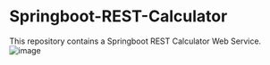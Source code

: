 # Springboot-REST-Calculator
This repository contains a Springboot REST Calculator Web Service.
![image](https://user-images.githubusercontent.com/64787873/198183920-2b28fd08-d140-42f6-9e02-33fc7860a20e.png)
